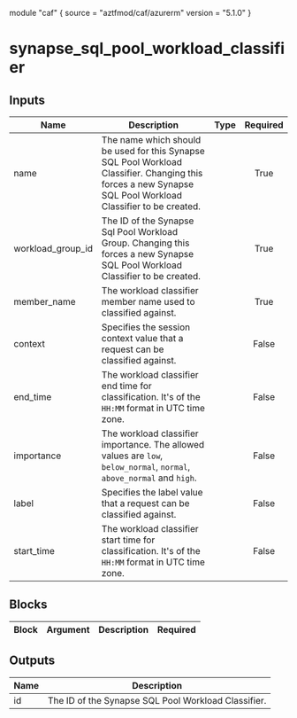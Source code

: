 module "caf" {
  source  = "aztfmod/caf/azurerm"
  version = "5.1.0"
}

# synapse_sql_pool_workload_classifier

## Inputs
| Name | Description | Type | Required |
|------|-------------|------|:--------:|
|name| The name which should be used for this Synapse SQL Pool Workload Classifier. Changing this forces a new Synapse SQL Pool Workload Classifier to be created.||True|
|workload_group_id| The ID of the Synapse Sql Pool Workload Group. Changing this forces a new Synapse SQL Pool Workload Classifier to be created.||True|
|member_name| The workload classifier member name used to classified against.||True|
|context| Specifies the session context value that a request can be classified against.||False|
|end_time| The workload classifier end time for classification. It's of the `HH:MM` format in UTC time zone.||False|
|importance| The workload classifier importance. The allowed values are `low`, `below_normal`, `normal`, `above_normal` and `high`.||False|
|label| Specifies the label value that a request can be classified against.||False|
|start_time| The workload classifier start time for classification. It's of the `HH:MM` format in UTC time zone.||False|

## Blocks
| Block | Argument | Description | Required |
|-------|----------|-------------|----------|

## Outputs
| Name | Description |
|------|-------------|
|id|The ID of the Synapse SQL Pool Workload Classifier.|||
